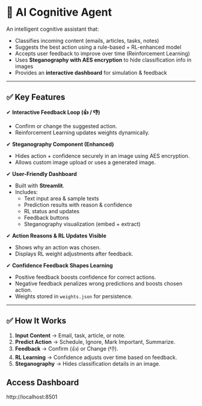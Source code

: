 # 🤖 AI Cognitive Agent

An intelligent cognitive assistant that:
- Classifies incoming content (emails, articles, tasks, notes)
- Suggests the best action using a rule-based + RL-enhanced model
- Accepts user feedback to improve over time (Reinforcement Learning)
- Uses **Steganography with AES encryption** to hide classification info in images
- Provides an **interactive dashboard** for simulation & feedback

---

## ✅ Key Features

✔ **Interactive Feedback Loop (👍 / 👎)**  
- Confirm or change the suggested action.
- Reinforcement Learning updates weights dynamically.

✔ **Steganography Component (Enhanced)**  
- Hides action + confidence securely in an image using AES encryption.
- Allows custom image upload or uses a generated image.

✔ **User-Friendly Dashboard**  
- Built with **Streamlit**.
- Includes:
  - Text input area & sample texts
  - Prediction results with reason & confidence
  - RL status and updates
  - Feedback buttons
  - Steganography visualization (embed + extract)

✔ **Action Reasons & RL Updates Visible**  
- Shows why an action was chosen.
- Displays RL weight adjustments after feedback.

✔ **Confidence Feedback Shapes Learning**  
- Positive feedback boosts confidence for correct actions.
- Negative feedback penalizes wrong predictions and boosts chosen action.
- Weights stored in `weights.json` for persistence.

---

## ✅ How It Works

1. **Input Content** → Email, task, article, or note.
2. **Predict Action** → Schedule, Ignore, Mark Important, Summarize.
3. **Feedback** → Confirm (👍) or Change (👎).
4. **RL Learning** → Confidence adjusts over time based on feedback.
5. **Steganography** → Hides classification details in an image.

## Access Dashboard
http://localhost:8501

